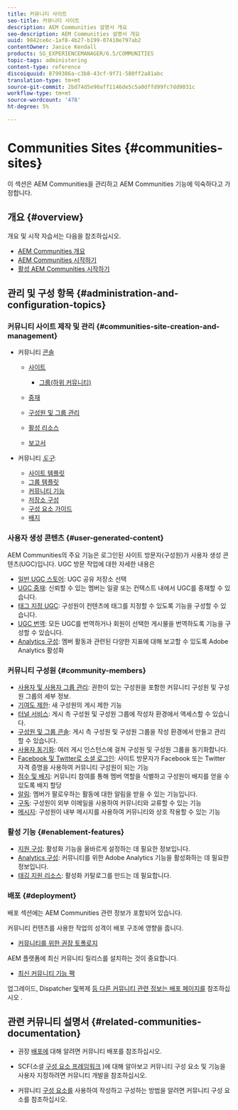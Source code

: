 ```yaml
---
title: 커뮤니티 사이트
seo-title: 커뮤니티 사이트
description: AEM Communities 설명서 개요
seo-description: AEM Communities 설명서 개요
uuid: 9842ce6c-1af8-4b27-b199-07410e797ab2
contentOwner: Janice Kendall
products: SG_EXPERIENCEMANAGER/6.5/COMMUNITIES
topic-tags: administering
content-type: reference
discoiquuid: 8799386a-c3b8-43cf-9f71-580ff2a81abc
translation-type: tm+mt
source-git-commit: 2bd74d5e90aff1146de5c5a0dffd99fc7dd9031c
workflow-type: tm+mt
source-wordcount: '478'
ht-degree: 5%

---
```



# Communities Sites {#communities-sites}

이 섹션은 AEM Communities을 관리하고 AEM Communities 기능에 익숙하다고 가정합니다.

## 개요 {#overview}

개요 및 시작 자습서는 다음을 참조하십시오.

* [AEM Communities 개요](overview.md)
* [AEM Communities 시작하기](getting-started.md)
* [활성 AEM Communities 시작하기](getting-started-enablement.md)

## 관리 및 구성 항목 {#administration-and-configuration-topics}

### 커뮤니티 사이트 제작 및 관리 {#communities-site-creation-and-management}

* 커뮤니티 [콘솔](consoles.md)

   * [사이트](sites-console.md)

      * [그룹(하위 커뮤니티)](groups.md)
   * [중재](moderation.md)
   * [구성원 및 그룹 관리](members.md)
   * [활성 리소스](resources.md)
   * [보고서](reports.md)


* 커뮤니티 [*도구&#x200B;*](tools.md):

   * [사이트 템플릿](sites.md)
   * [그룹 템플릿](tools-groups.md)
   * [커뮤니티 기능](functions.md)
   * [저장소 구성](srp-config.md)
   * [구성 요소 가이드](components-guide.md)
   * [배지](badges.md)


### 사용자 생성 콘텐츠 {#user-generated-content}

AEM Communities의 주요 기능은 로그인된 사이트 방문자(구성원)가 사용자 생성 콘텐츠(UGC)입니다. UGC 방문 작업에 대한 자세한 내용은

* [일반 UGC 스토어](working-with-srp.md): UGC 공유 저장소 선택
* [UGC 중재](moderate-ugc.md): 신뢰할 수 있는 멤버는 일괄 또는 컨텍스트 내에서 UGC를 중재할 수 있습니다.
* [태그 지정 UGC](tag-ugc.md): 구성원이 컨텐츠에 태그를 지정할 수 있도록 기능을 구성할 수 있습니다.
* [UGC 번역](translate-ugc.md): 모든 UGC를 번역하거나 회원이 선택한 게시물을 번역하도록 기능을 구성할 수 있습니다.
* [Analytics 구성](analytics.md): 멤버 활동과 관련된 다양한 지표에 대해 보고할 수 있도록 Adobe Analytics 활성화

### 커뮤니티 구성원 {#community-members}

* [사용자 및 사용자 그룹 관리](users.md): 권한이 있는 구성원을 포함한 커뮤니티 구성원 및 구성원 그룹의 세부 정보.
* [기여도 제한](limits.md): 새 구성원의 게시 제한 기능
* [터널 서비스](deploy-communities.md#tunnel-service-on-author): 게시 측 구성원 및 구성원 그룹에 작성자 환경에서 액세스할 수 있습니다.
* [구성원 및 그룹 콘솔](members.md): 게시 측 구성원 및 구성원 그룹을 작성 환경에서 만들고 관리할 수 있습니다.
* [사용자 동기화](sync.md): 여러 게시 인스턴스에 걸쳐 구성원 및 구성원 그룹을 동기화합니다.
* [Facebook 및 Twitter로 소셜 로그인](social-login.md): 사이트 방문자가 Facebook 또는 Twitter 자격 증명을 사용하여 커뮤니티 구성원이 되는 기능
* [점수 및 배지](implementing-scoring.md): 커뮤니티 참여를 통해 멤버 역할을 식별하고 구성원이 배지를 얻을 수 있도록 배지 할당
* [알림](notifications.md): 멤버가 팔로우하는 활동에 대한 알림을 받을 수 있는 기능입니다.
* [구독](subscriptions.md): 구성원이 외부 이메일을 사용하여 커뮤니티와 교류할 수 있는 기능
* [메시지](messaging.md): 구성원이 내부 메시지를 사용하여 커뮤니티와 상호 작용할 수 있는 기능

### 활성 기능 {#enablement-features}

* [지원 구성](enablement.md): 활성화 기능을 올바르게 설정하는 데 필요한 정보입니다.
* [Analytics 구성](analytics.md): 커뮤니티를 위한 Adobe Analytics 기능을 활성화하는 데 필요한 정보입니다.
* [태깅 지원 리소스](tag-resources.md): 활성화 카탈로그를 만드는 데 필요합니다.

### 배포 {#deployment}

배포 섹션에는 AEM Communities 관련 정보가 포함되어 있습니다.

커뮤니티 컨텐츠를 사용한 작업의 성격이 배포 구조에 영향을 줍니다.

* [커뮤니티를 위한 권장 토폴로지](topologies.md)

AEM 플랫폼에 최신 커뮤니티 릴리스를 설치하는 것이 중요합니다.

* [최신 커뮤니티 기능 팩](deploy-communities.md#latestfeaturepack)

업그레이드, Dispatcher [및](upgrade.md)복제 [등 다른 커뮤니티 관련 정보는 배포 페이지를](dispatcher.md) 참조하십시오 [](deploy-communities.md#replication-agents-on-author).

## 관련 커뮤니티 설명서 {#related-communities-documentation}

* 권장 [배포에](deploy-communities.md) 대해 알려면 커뮤니티 배포를 참조하십시오.

* SCF(소셜 [구성 요소 프레임워크](communities.md) )에 대해 알아보고 커뮤니티 구성 요소 및 기능을 사용자 지정하려면 커뮤니티 개발을 참조하십시오.

* 커뮤니티 [구성 요소를](author-communities.md) 사용하여 작성하고 구성하는 방법을 알려면 커뮤니티 구성 요소를 참조하십시오.
